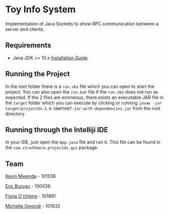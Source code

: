 # Toy Info System
Implementation of Java Sockets to show RPC communication between a server and 
clients.

## Requirements

- Java JDK >= 10.x [Installation Guide](https://docs.oracle.com/en/java/javase/14/install/overview-jdk-installation.html#GUID-8677A77F-231A-40F7-98B9-1FD0B48C346A)

## Running the Project
In the root folder there is a `run.vbs` file which you can open to start the project. You can also open the `run.bat` file if the `run.vbs` does not run as expected. If the 2 files are erroneous, there exists an
executable JAR file in the `target` folder which you can execute by clicking or running `javaw -jar target/projectds-1.0-SNAPSHOT-jar-with-dependencies.jar` from the root directory. 

## Running through the Intelliji IDE
In your IDE, just open the `App.java` file and run it. This file can be found in the `com.strathmore.projectds.gui` package.

## Team
[Kevin Mwenda](https://github.com/dopesky) - 101538

[Eric Burugu](https://github.com/BuruguEric) - 100036

[Fiona O'chieng](https://github.com/fionachristina) - 101891

[Michelle Omondi](https://github.com/Mitch69) - 101832